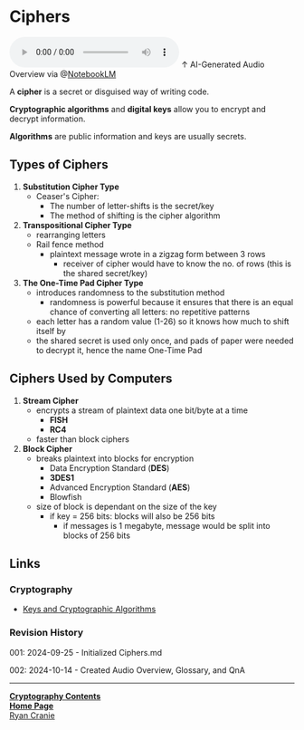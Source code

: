 # Ciphers

<audio controls>
    <source src="https://github.com/ryancranie/notes/raw/refs/heads/main/Attachments/Audio/Ciphers.mp3" type="audio/mpeg">
    Your browser does not support the audio tag.
</audio>
↑ AI-Generated Audio Overview via @<a href="https://notebooklm.google/">NotebookLM</a>

A **cipher** is a secret or disguised way of writing code.

**Cryptographic algorithms** and **digital keys** allow you to encrypt and decrypt information.

**Algorithms** are public information and keys are usually secrets.

## Types of Ciphers

1. **Substitution Cipher Type**
	- Ceaser's Cipher:
		- The number of letter-shifts is the secret/key
		- The method of shifting is the cipher algorithm
2. **Transpositional Cipher Type**
	- rearranging letters
	- Rail fence method
		- plaintext message wrote in a zigzag form between 3 rows
			- receiver of cipher would have to know the no. of rows (this is the shared secret/key)
3. **The One-Time Pad Cipher Type**
	- introduces randomness to the substitution method
		- randomness is powerful because it ensures that there is an equal chance of converting all letters: no repetitive patterns
	- each letter has a random value (1-26) so it knows how much to shift itself by
	- the shared secret is used only once, and pads of paper were needed to decrypt it, hence the name One-Time Pad

## Ciphers Used by Computers

1. **Stream Cipher**
	- encrypts a stream of plaintext data one bit/byte at a time
		- **FISH**
		- **RC4**
	- faster than block ciphers
1. **Block Cipher**
	- breaks plaintext into blocks for encryption
		- Data Encryption Standard (**DES**)
		- **3DES1**
		- Advanced Encryption Standard (**AES**)
		- Blowfish
	- size of block is dependant on the size of the key
		- if key = 256 bits: blocks will also be 256 bits
			- if messages is 1 megabyte, message would be split into blocks of 256 bits

## Links
### Cryptography

- [Keys and Cryptographic Algorithms](https://notes.ryancranie.com/Notes/Cryptography/Keys%20and%20Cryptographic%20Algorithms)


### Revision History
001: 2024-09-25 - Initialized Ciphers.md

002: 2024-10-14 - Created Audio Overview, Glossary, and QnA

---
<b>[Cryptography Contents](https://notes.ryancranie.com/Contents/Cryptography%20Contents)<br>[Home Page](https://notes.ryancranie.com)<br></b>[Ryan Cranie](https://www.ryancranie.com)